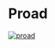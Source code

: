 # Proad

[![proad](https://github.com/Rodslater/proad/actions/workflows/main.yml/badge.svg)](https://github.com/Rodslater/proad/actions/workflows/main.yml)
